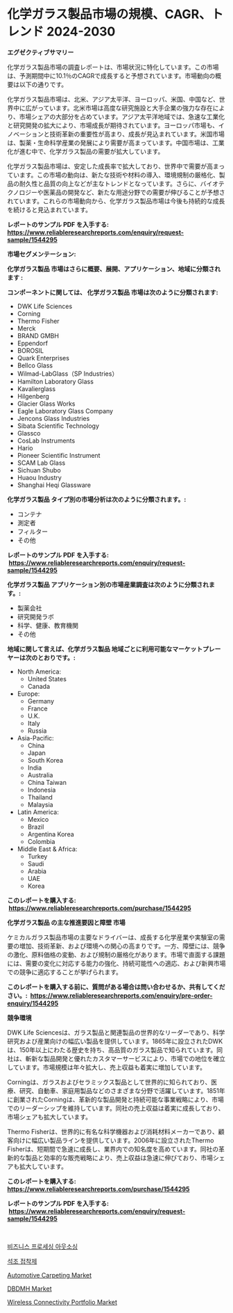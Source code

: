 <p><h1>化学ガラス製品市場の規模、CAGR、トレンド 2024-2030</h1></p><p><strong>エグゼクティブサマリー</strong></p>
<p><p>化学ガラス製品市場の調査レポートは、市場状況に特化しています。この市場は、予測期間中に10.1％のCAGRで成長すると予想されています。市場動向の概要は以下の通りです。</p><p>化学ガラス製品市場は、北米、アジア太平洋、ヨーロッパ、米国、中国など、世界中に広がっています。北米市場は高度な研究施設と大手企業の強力な存在により、市場シェアの大部分を占めています。アジア太平洋地域では、急速な工業化と研究開発の拡大により、市場成長が期待されています。ヨーロッパ市場も、イノベーションと技術革新の重要性が高まり、成長が見込まれています。米国市場は、製薬・生命科学産業の発展により需要が高まっています。中国市場は、工業化が進む中で、化学ガラス製品の需要が拡大しています。</p><p>化学ガラス製品市場は、安定した成長率で拡大しており、世界中で需要が高まっています。この市場の動向は、新たな技術や材料の導入、環境規制の厳格化、製品の耐久性と品質の向上などが主なトレンドとなっています。さらに、バイオテクノロジーや医薬品の開発など、新たな用途分野での需要が伸びることが予想されています。これらの市場動向から、化学ガラス製品市場は今後も持続的な成長を続けると見込まれています。</p></p>
<p><strong>レポートのサンプル PDF を入手する: <a href="https://www.reliableresearchreports.com/enquiry/request-sample/1544295">https://www.reliableresearchreports.com/enquiry/request-sample/1544295</a></strong></p>
<p><strong>市場セグメンテーション:</strong></p>
<p><strong> 化学ガラス製品 市場はさらに概要、展開、アプリケーション、地域に分類されます :</strong></p>
<p><strong>コンポーネントに関しては、 化学ガラス製品 市場は次のように分類されます: &nbsp;</strong></p>
<p><ul><li>DWK Life Sciences</li><li>Corning</li><li>Thermo Fisher</li><li>Merck</li><li>BRAND GMBH</li><li>Eppendorf</li><li>BOROSIL</li><li>Quark Enterprises</li><li>Bellco Glass</li><li>Wilmad-LabGlass（SP Industries）</li><li>Hamilton Laboratory Glass</li><li>Kavalierglass</li><li>Hilgenberg</li><li>Glacier Glass Works</li><li>Eagle Laboratory Glass Company</li><li>Jencons Glass Industries</li><li>Sibata Scientific Technology</li><li>Glassco</li><li>CosLab Instruments</li><li>Hario</li><li>Pioneer Scientific Instrument</li><li>SCAM Lab Glass</li><li>Sichuan Shubo</li><li>Huaou Industry</li><li>Shanghai Heqi Glassware</li></ul></p>
<p><strong> 化学ガラス製品 タイプ別の市場分析は次のように分類されます。:</strong></p>
<p><ul><li>コンテナ</li><li>測定者</li><li>フィルター</li><li>その他</li></ul></p>
<p><strong>レポートのサンプル PDF を入手する: &nbsp;<a href="https://www.reliableresearchreports.com/enquiry/request-sample/1544295">https://www.reliableresearchreports.com/enquiry/request-sample/1544295</a></strong></p>
<p><strong> 化学ガラス製品 アプリケーション別の市場産業調査は次のように分類されます。:</strong></p>
<p><ul><li>製薬会社</li><li>研究開発ラボ</li><li>科学、健康、教育機関</li><li>その他</li></ul></p>
<p><strong>地域に関して言えば、化学ガラス製品 地域ごとに利用可能なマーケットプレーヤーは次のとおりです。:</strong></p>
<p><ul>
    <li>
        North America:
        <ul>
            <li>United States</li>
            <li>Canada</li>
        </ul>
    </li>
    <li>
        Europe:
        <ul>
            <li>Germany</li>
            <li>France</li>
            <li>U.K.</li>
            <li>Italy</li>
            <li>Russia</li>
        </ul>
    </li>
    <li>
        Asia-Pacific:
        <ul>
            <li>China</li>
            <li>Japan</li>
            <li>South Korea</li>
            <li>India</li>
            <li>Australia</li>
            <li>China Taiwan</li>
            <li>Indonesia</li>
            <li>Thailand</li>
            <li>Malaysia</li>
        </ul>
    </li>
    <li>
        Latin America:
        <ul>
            <li>Mexico</li>
            <li>Brazil</li>
            <li>Argentina Korea</li>
            <li>Colombia</li>
        </ul>
    </li>
    <li>
        Middle East & Africa:
        <ul>
            <li>Turkey</li>
            <li>Saudi</li>
            <li>Arabia</li>
            <li>UAE</li>
            <li>Korea</li>
        </ul>
    </li>
    </ul></p>
<p><strong>このレポートを購入する: &nbsp;<a href="https://www.reliableresearchreports.com/purchase/1544295">https://www.reliableresearchreports.com/purchase/1544295</a></strong></p>
<p><strong>化学ガラス製品 の主な推進要因と障壁 市場</strong></p>
<p><p>ケミカルガラス製品市場の主要なドライバーは、成長する化学産業や実験室の需要の増加、技術革新、および環境への関心の高まりです。一方、障壁には、競争の激化、原料価格の変動、および規制の厳格化があります。市場で直面する課題には、需要の変化に対応する能力の強化、持続可能性への適応、および新興市場での競争に適応することが挙げられます。</p></p>
<p><strong>このレポートを購入する前に、質問がある場合は問い合わせるか、共有してください。:&nbsp; <a href="https://www.reliableresearchreports.com/enquiry/pre-order-enquiry/1544295">https://www.reliableresearchreports.com/enquiry/pre-order-enquiry/1544295</a></strong></p>
<p><strong>競争環境</strong></p>
<p><p>DWK Life Sciencesは、ガラス製品と関連製品の世界的なリーダーであり、科学研究および産業向けの幅広い製品を提供しています。1865年に設立されたDWKは、150年以上にわたる歴史を持ち、高品質のガラス製品で知られています。同社は、斬新な製品開発と優れたカスタマーサービスにより、市場での地位を確立しています。市場規模は年々拡大し、売上収益も着実に増加しています。</p><p>Corningは、ガラスおよびセラミックス製品として世界的に知られており、医療、研究、自動車、家庭用製品などのさまざまな分野で活躍しています。1851年に創業されたCorningは、革新的な製品開発と持続可能な事業戦略により、市場でのリーダーシップを維持しています。同社の売上収益は着実に成長しており、市場シェアも拡大しています。</p><p>Thermo Fisherは、世界的に有名な科学機器および消耗材料メーカーであり、顧客向けに幅広い製品ラインを提供しています。2006年に設立されたThermo Fisherは、短期間で急速に成長し、業界内での知名度を高めています。同社の革新的な製品と効率的な販売戦略により、売上収益は急速に伸びており、市場シェアも拡大しています。</p></p>
<p><strong>このレポートを購入する: &nbsp; <a href="https://www.reliableresearchreports.com/purchase/1544295">https://www.reliableresearchreports.com/purchase/1544295</a></strong></p>
<p><strong>レポートのサンプル PDF を入手する: &nbsp;<a href="https://www.reliableresearchreports.com/enquiry/request-sample/1544295">https://www.reliableresearchreports.com/enquiry/request-sample/1544295</a></strong><strong></strong></p>
<p>&nbsp;</p>
<p><p><a href="https://github.com/Howaoole34545/Market-Research-Report-List-1/blob/main/489038712337.md">비즈니스 프로세싱 아웃소싱</a></p><p><a href="https://github.com/vs2869dizt0/Market-Research-Report-List-1/blob/main/872255212336.md">석조 접착제</a></p><p><a href="https://issuu.com/reportprime-2/docs/automotive-carpeting-market-size-2030.pptx">Automotive Carpeting Market</a></p><p><a href="https://spotless-saver-8fd.notion.site/DBDMH-Market-Size-Furnishes-Valuable-Information-Encompassing-Market-Share-Market-Trends-and-Proje-7248287110bb4b8eadde2e62bd8329e4">DBDMH Market</a></p><p><a href="https://github.com/julyju69/Market-Research-Report-List-2/blob/main/wireless-connectivity-portfolio-market.md">Wireless Connectivity Portfolio Market</a></p></p>